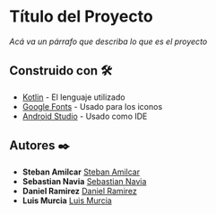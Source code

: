 # Título del Proyecto

_Acá va un párrafo que describa lo que es el proyecto_

## Construido con 🛠️


* [Kotlin](https://kotlinlang.org) - El lenguaje utilizado
* [Google Fonts](https://fonts.google.com/icons?icon.platform=android) - Usado para los iconos
* [Android Studio](https://developer.android.com/studio) - Usado como IDE


## Autores ✒️


* **Steban Amilcar** 
[Steban Amilcar](https://github.com/Amilcar-Steban)
* **Sebastian Navia** 
[Sebastian Navia](https://github.com/Sebastianavia)
* **Daniel Ramirez** 
[Daniel Ramirez](https://github.com/DanielRamirez1901)
* **Luis Murcia** 
[Luis Murcia](https://github.com/luis486)

